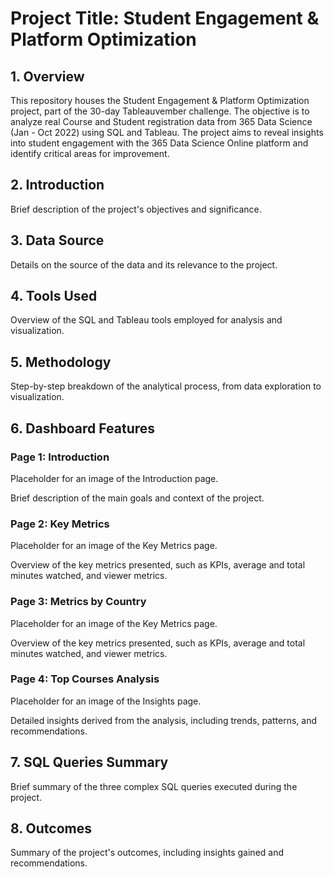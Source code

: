 # Project Title: Student Engagement & Platform Optimization

## 1. Overview
This repository houses the Student Engagement & Platform Optimization project, part of the 30-day Tableauvember challenge. The objective is to analyze real Course and Student registration data from 365 Data Science (Jan - Oct 2022) using SQL and Tableau. The project aims to reveal insights into student engagement with the 365 Data Science Online platform and identify critical areas for improvement.

## 2. Introduction
Brief description of the project's objectives and significance.

## 3. Data Source
Details on the source of the data and its relevance to the project.

## 4. Tools Used
Overview of the SQL and Tableau tools employed for analysis and visualization.

## 5. Methodology
Step-by-step breakdown of the analytical process, from data exploration to visualization.

## 6. Dashboard Features
### Page 1: Introduction
Placeholder for an image of the Introduction page.

Brief description of the main goals and context of the project.

### Page 2: Key Metrics
Placeholder for an image of the Key Metrics page.

Overview of the key metrics presented, such as KPIs, average and total minutes watched, and viewer metrics.

### Page 3: Metrics by Country
Placeholder for an image of the Key Metrics page.

Overview of the key metrics presented, such as KPIs, average and total minutes watched, and viewer metrics.

### Page 4: Top Courses Analysis
Placeholder for an image of the Insights page.

Detailed insights derived from the analysis, including trends, patterns, and recommendations.

## 7. SQL Queries Summary
Brief summary of the three complex SQL queries executed during the project.

## 8. Outcomes
Summary of the project's outcomes, including insights gained and recommendations.

